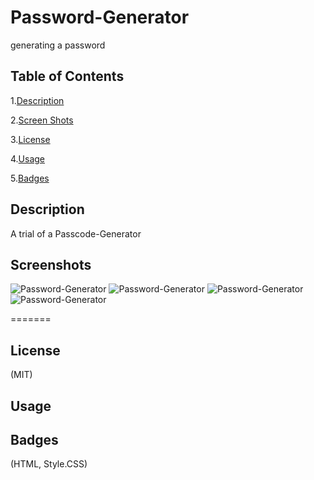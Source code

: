 # Password-Generator
generating a password


## Table of Contents

1.[Description](#Description)

2.[Screen Shots](#Screenshots)

3.[License](#License)

4.[Usage](#Usage)

5.[Badges](#Badges)

## Description
A trial of a Passcode-Generator

## Screenshots
![Password-Generator](assets/images/)
![Password-Generator](assets/images/)
![Password-Generator](assets/images/)
![Password-Generator](assets/images/)

=======

## License
(MIT)

## Usage

## Badges
(HTML, Style.CSS)

